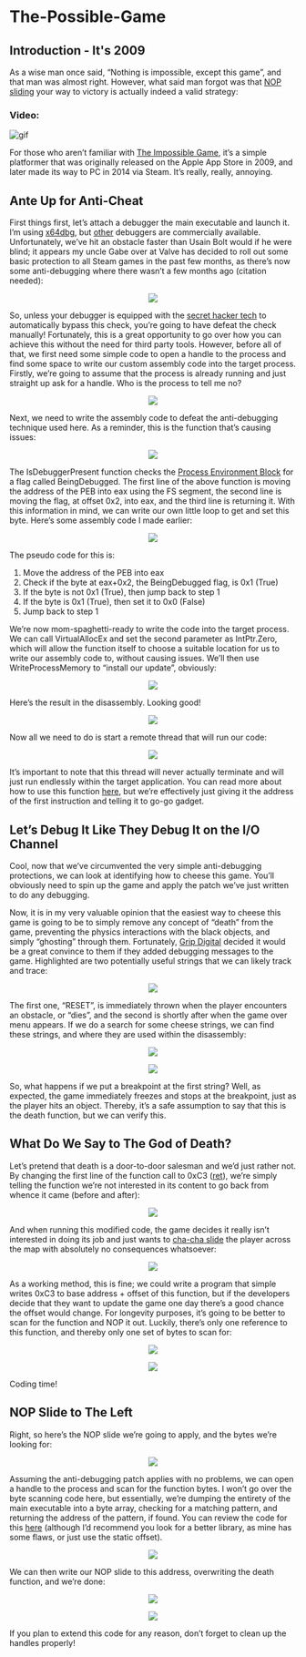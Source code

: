 # The-Possible-Game
## Introduction - It's 2009
As a wise man once said, “Nothing is impossible, except this game”, and that man was almost right. However, what said man forgot was that [NOP sliding](https://en.wikipedia.org/wiki/NOP_slide) your way to victory is actually indeed a valid strategy:

### Video:
![gif](https://github.com/Evulpes/The-Possible-Game/blob/master/IGV.gif?raw=true)

For those who aren’t familiar with [The Impossible Game](https://impossible.game/), it’s a simple platformer that was originally released on the Apple App Store in 2009, and later made its way to PC in 2014 via Steam. It’s really, really, annoying. 

## Ante Up for Anti-Cheat
First things first, let’s attach a debugger the main executable and launch it. I’m using [x64dbg](https://x64dbg.com/#start), but [other](https://docs.microsoft.com/en-us/windows-hardware/drivers/debugger/debugger-download-tools) debuggers are commercially available. 
Unfortunately, we’ve hit an obstacle faster than Usain Bolt would if he were blind; it appears my uncle Gabe over at Valve has decided to roll out some basic protection to all Steam games in the past few months, as there’s now some anti-debugging where there wasn’t a few months ago (citation needed):

<p align="center">
  <img src="https://i.imgur.com/ln76q54.png"/>
</p> 

So, unless your debugger is equipped with the [secret hacker tech](https://github.com/x64dbg/ScyllaHide) to automatically bypass this check, you’re going to have defeat the check manually! Fortunately, this is a great opportunity to go over how you can achieve this without the need for third party tools.
However, before all of that, we first need some simple code to open a handle to the process and find some space to write our custom assembly code into the target process. Firstly, we’re going to assume that the process is already running and just straight up ask for a handle. Who is the process to tell me no?

<p align="center">
  <img src="https://i.imgur.com/8X4mT9i.png"/>
</p> 

Next, we need to write the assembly code to defeat the anti-debugging technique used here. As a reminder, this is the function that’s causing issues:

<p align="center">
  <img src="https://i.imgur.com/ln76q54.png"/>
</p> 

The IsDebuggerPresent function checks the [Process Environment Block](https://docs.microsoft.com/en-us/windows/win32/api/winternl/ns-winternl-peb) for a flag called BeingDebugged. The first line of the above function is moving the address of the PEB into eax using the FS segment, the second line is moving the flag, at offset 0x2, into eax, and the third line is returning it. With this information in mind, we can write our own little loop to get and set this byte. Here’s some assembly code I made earlier:

<p align="center">
  <img src="https://i.imgur.com/bUkS2Xs.png"/>
</p> 

The pseudo code for this is:
1.	Move the address of the PEB into eax
2.	Check if the byte at eax+0x2, the BeingDebugged flag, is 0x1 (True)
3.	If the byte is not 0x1 (True), then jump back to step 1
4.	If the byte is 0x1 (True), then set it to 0x0 (False)
5.	Jump back to step 1

We’re now mom-spaghetti-ready to write the code into the target process. We can call VirtualAllocEx and set the second parameter as IntPtr.Zero, which will allow the function itself to choose a suitable location for us to write our assembly code to, without causing issues. We’ll then use WriteProcessMemory to “install our update”, obviously:

<p align="center">
  <img src="https://i.imgur.com/siVvaOy.png"/>
</p> 

Here’s the result in the disassembly. Looking good!

<p align="center">
  <img src="https://i.imgur.com/wSZfV7t.png"/>
</p> 

Now all we need to do is start a remote thread that will run our code:

<p align="center">
  <img src="https://i.imgur.com/shpw83b.png"/>
</p> 

It’s important to note that this thread will never actually terminate and will just run endlessly within the target application. You can read more about how to use this function [here](https://docs.microsoft.com/en-us/windows/win32/api/processthreadsapi/nf-processthreadsapi-createremotethread), but we’re effectively just giving it the address of the first instruction and telling it to go-go gadget.

## Let’s Debug It Like They Debug It on the I/O Channel
Cool, now that we’ve circumvented the very simple anti-debugging protections, we can look at identifying how to cheese this game. You’ll obviously need to spin up the game and apply the patch we’ve just written to do any debugging.

Now, it is in my very valuable opinion that the easiest way to cheese this game is going to be to simply remove any concept of “death” from the game, preventing the physics interactions with the black objects, and simply “ghosting” through them. Fortunately, [Grip Digital](https://en.wikipedia.org/wiki/Grip_Digital) decided it would be a great convince to them if they added debugging messages to the game. Highlighted are two potentially useful strings that we can likely track and trace:

<p align="center">
  <img src="https://i.imgur.com/j48dgoT.png"/>
</p> 

The first one, “RESET”, is immediately thrown when the player encounters an obstacle, or “dies”, and the second is shortly after when the game over menu appears. If we do a search for some cheese strings, we can find these strings, and where they are used within the disassembly:

<p align="center">
  <img src="https://i.imgur.com/ZB1cGYL.png"/>
</p> 
<p align="center">
  <img src="https://i.imgur.com/7gDK48x.png"/>
</p> 

So, what happens if we put a breakpoint at the first string? Well, as expected, the game immediately freezes and stops  at the breakpoint, just as the player hits an object. Thereby, it’s a safe assumption to say that this is the death function, but we can verify this.

## What Do We Say to The God of Death?
Let’s pretend that death is a door-to-door salesman and we’d just rather not. By changing the first line of the function call to 0xC3 ([ret](https://c9x.me/x86/html/file_module_x86_id_280.html)), we’re simply telling the function we’re not interested in its content to go back from whence it came (before and after):

<p align="center">
  <img src="https://i.imgur.com/ka8smIf.png"/>
</p> 

And when running this modified code, the game decides it really isn’t interested in doing its job and just wants to [cha-cha slide](https://youtu.be/wZv62ShoStY) the player across the map with absolutely no consequences whatsoever:

<p align="center">
  <img src="https://i.imgur.com/vgJo034.png"/>
</p> 

As a working method, this is fine; we could write a program that simple writes 0xC3 to base address + offset of this function, but if the developers decide that they want to update the game one day there’s a good chance the offset would change. For longevity purposes, it’s going to be better to scan for the function and NOP it out. Luckily, there’s only one reference to this function, and thereby only one set of bytes to scan for:

<p align="center">
  <img src="https://i.imgur.com/m2Pr7vp.png"/>
</p> 

<p align="center">
  <img src="https://i.imgur.com/oEAAWYn.png"/>
</p> 

Coding time!

## NOP Slide to The Left
Right, so here’s the NOP slide we’re going to apply, and the bytes we’re looking for:

<p align="center">
  <img src="https://i.imgur.com/oQ1oxvZ.png"/>
</p> 

Assuming the anti-debugging patch applies with no problems, we can open a handle to the process and scan for the function bytes. I won’t go over the byte scanning code here, but essentially, we’re dumping the entirety of the main executable into a byte array, checking for a matching pattern, and returning the address of the pattern, if found. You can review the code for this [here](https://github.com/Evulpes/Generic-Bytescan-Library) (although I’d recommend you look for a better library, as mine has some flaws, or just use the static offset).

<p align="center">
  <img src="https://i.imgur.com/5w4CVuB.png"/>
</p> 

We can then write our NOP slide to this address, overwriting the death function, and we’re done:

<p align="center">
  <img src="https://i.imgur.com/e82ciGX.png"/>
</p> 

<p align="center">
  <img src="https://i.imgur.com/m4Eh9BG.png"/>
</p> 

If you plan to extend this code for any reason, don’t forget to clean up the handles properly!
